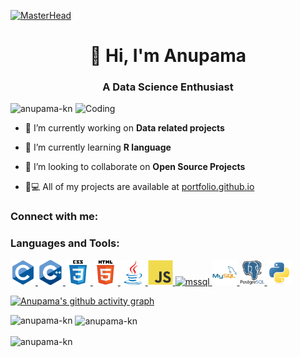 [![MasterHead]( https://i.pinimg.com/originals/fc/71/63/fc71635c7f1b09ed30413f59bb749582.gif)]( https://anupama-kn.github.io)
<h1 align="center"> 👋 Hi, I'm Anupama  </h1>
<h3 align="center">A Data Science Enthusiast</h3>
<img align="right" alt="Coding" width="400" src="https://digitalcreativemind.com/wp-content/uploads/2021/06/Analytics_amp_Data_Science.gif">

<p align="left"> <img src="https://komarev.com/ghpvc/?username=anupama-kn&label=Profile%20views&color=0e75b6&style=flat" alt="anupama-kn" /> </p>

- 🔭 I’m currently working on **Data related projects**

- 🌱 I’m currently learning **R language**

- 👯 I’m looking to collaborate on **Open Source Projects**

- 👨💻 All of my projects are available at [portfolio.github.io](https://anupama-kn.github.io)


<h3 align="left">Connect with me:</h3>
<p align="left">
  
</p>
<h3 align="left">Languages and Tools:</h3>
<p align="left"> <a href="https://www.cprogramming.com/" target="_blank" rel="noreferrer"> <img src="https://raw.githubusercontent.com/devicons/devicon/master/icons/c/c-original.svg" alt="c" width="40" height="40"/> </a> <a href="https://www.w3schools.com/cpp/" target="_blank" rel="noreferrer"> <img src="https://raw.githubusercontent.com/devicons/devicon/master/icons/cplusplus/cplusplus-original.svg" alt="cplusplus" width="40" height="40"/> </a> <a href="https://www.w3schools.com/css/" target="_blank" rel="noreferrer"> <img src="https://raw.githubusercontent.com/devicons/devicon/master/icons/css3/css3-original-wordmark.svg" alt="css3" width="40" height="40"/> </a> <a href="https://www.w3.org/html/" target="_blank" rel="noreferrer"> <img src="https://raw.githubusercontent.com/devicons/devicon/master/icons/html5/html5-original-wordmark.svg" alt="html5" width="40" height="40"/> </a> <a href="https://www.java.com" target="_blank" rel="noreferrer"> <img src="https://raw.githubusercontent.com/devicons/devicon/master/icons/java/java-original.svg" alt="java" width="40" height="40"/> </a> <a href="https://developer.mozilla.org/en-US/docs/Web/JavaScript" target="_blank" rel="noreferrer"> <img src="https://raw.githubusercontent.com/devicons/devicon/master/icons/javascript/javascript-original.svg" alt="javascript" width="40" height="40"/> </a> <a href="https://www.microsoft.com/en-us/sql-server" target="_blank" rel="noreferrer"> <img src="https://www.svgrepo.com/show/303229/microsoft-sql-server-logo.svg" alt="mssql" width="40" height="40"/> </a> <a href="https://www.mysql.com/" target="_blank" rel="noreferrer"> <img src="https://raw.githubusercontent.com/devicons/devicon/master/icons/mysql/mysql-original-wordmark.svg" alt="mysql" width="40" height="40"/> </a> <a href="https://www.postgresql.org" target="_blank" rel="noreferrer"> <img src="https://raw.githubusercontent.com/devicons/devicon/master/icons/postgresql/postgresql-original-wordmark.svg" alt="postgresql" width="40" height="40"/> </a> <a href="https://www.python.org" target="_blank" rel="noreferrer"> <img src="https://raw.githubusercontent.com/devicons/devicon/master/icons/python/python-original.svg" alt="python" width="40" height="40"/> </a> </p>

[![Anupama's github activity graph](https://github-readme-activity-graph.vercel.app/graph?username=anupama-kn&bg_color=fffff0&color=708090&line=24292e&point=24292e&area=true&hide_border=true)](https://github.com/anupama-kn/github-readme-activity-graph)

<p><img align="left" src="https://github-readme-stats.vercel.app/api/top-langs?username=anupama-kn&show_icons=true&locale=en&layout=compact" alt="anupama-kn" /></p>

<p>&nbsp;<img align="center" src="https://github-readme-stats.vercel.app/api?username=anupama-kn&show_icons=true&locale=en" alt=" anupama-kn" /></p>

<p><img align="center" src="https://github-readme-streak-stats.herokuapp.com/?user=anupama-kn&" alt="anupama-kn" /></p>
